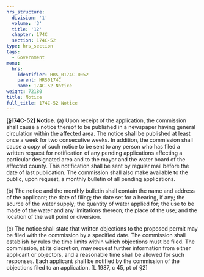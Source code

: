 ```yaml
---
hrs_structure:
  division: '1'
  volume: '3'
  title: '12'
  chapter: 174C
  section: 174C-52
type: hrs_section
tags:
  - Government
menu:
  hrs:
    identifier: HRS_0174C-0052
    parent: HRS0174C
    name: 174C-52 Notice
weight: 72180
title: Notice
full_title: 174C-52 Notice
---
```

**[§174C-52] Notice.** (a) Upon receipt of the application, the commission shall cause a notice thereof to be published in a newspaper having general circulation within the affected area. The notice shall be published at least once a week for two consecutive weeks. In addition, the commission shall cause a copy of such notice to be sent to any person who has filed a written request for notification of any pending applications affecting a particular designated area and to the mayor and the water board of the affected county. This notification shall be sent by regular mail before the date of last publication. The commission shall also make available to the public, upon request, a monthly bulletin of all pending applications.

(b) The notice and the monthly bulletin shall contain the name and address of the applicant; the date of filing; the date set for a hearing, if any; the source of the water supply; the quantity of water applied for; the use to be made of the water and any limitations thereon; the place of the use; and the location of the well point or diversion.

(c) The notice shall state that written objections to the proposed permit may be filed with the commission by a specified date. The commission shall establish by rules the time limits within which objections must be filed. The commission, at its discretion, may request further information from either applicant or objectors, and a reasonable time shall be allowed for such responses. Each applicant shall be notified by the commission of the objections filed to an application. [L 1987, c 45, pt of §2]